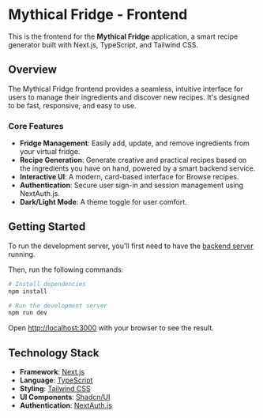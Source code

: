 # Mythical Fridge - Frontend

This is the frontend for the **Mythical Fridge** application, a smart recipe generator built with Next.js, TypeScript, and Tailwind CSS.

## Overview

The Mythical Fridge frontend provides a seamless, intuitive interface for users to manage their ingredients and discover new recipes. It's designed to be fast, responsive, and easy to use.

### Core Features

-   **Fridge Management**: Easily add, update, and remove ingredients from your virtual fridge.
-   **Recipe Generation**: Generate creative and practical recipes based on the ingredients you have on hand, powered by a smart backend service.
-   **Interactive UI**: A modern, card-based interface for Browse recipes.
-   **Authentication**: Secure user sign-in and session management using NextAuth.js.
-   **Dark/Light Mode**: A theme toggle for user comfort.

## Getting Started

To run the development server, you'll first need to have the [backend server](<URL_to_your_backend_repo_if_separate_or_../backend>) running.

Then, run the following commands:

```bash
# Install dependencies
npm install

# Run the development server
npm run dev
```

Open [http://localhost:3000](http://localhost:3000) with your browser to see the result.

## Technology Stack

-   **Framework**: [Next.js](https://nextjs.org/)
-   **Language**: [TypeScript](https://www.typescriptlang.org/)
-   **Styling**: [Tailwind CSS](https://tailwindcss.com/)
-   **UI Components**: [Shadcn/UI](https://ui.shadcn.com/)
-   **Authentication**: [NextAuth.js](https://next-auth.js.org/)
